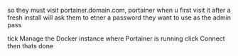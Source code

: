 

so they must visit portainer.domain.com, portainer when u first visit it after a fresh install
will ask them to etner a password they want to use as the admin pass

tick Manage the Docker instance where Portainer is running
click Connect
then thats done